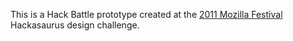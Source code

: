 This is a Hack Battle prototype created at the [2011 Mozilla Festival](https://mozillafestival.org/) Hackasaurus design challenge.
